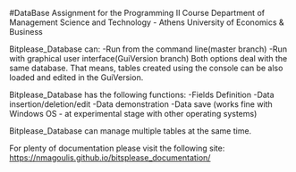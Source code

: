 #DataBase Assignment for the Programming II Course Department of Management Science and Technology - Athens University of Economics & Business

Bitplease_Database can: -Run from the command line(master branch) -Run with graphical user interface(GuiVersion branch) Both options deal with the same database. That means, tables created using the console can be also loaded and edited in the GuiVersion.

Bitplease_Database has the following functions: -Fields Definition -Data insertion/deletion/edit -Data demonstration -Data save (works fine with Windows OS - at experimental stage with other operating systems)

Bitplease_Database can manage multiple tables at the same time.

For plenty of documentation please visit the following site: https://nmagoulis.github.io/bitsplease_documentation/

